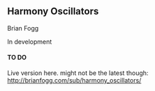 Harmony Oscillators
-------------------

Brian Fogg


In development


#### TO DO ####


Live version here. might not be the latest though: http://brianfogg.com/sub/harmony_oscillators/